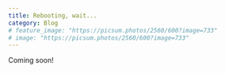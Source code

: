 ```yaml
---
title: Rebooting, wait...
category: Blog
# feature_image: "https://picsum.photos/2560/600?image=733"
# image: "https://picsum.photos/2560/600?image=733"
---
```


Coming soon!
